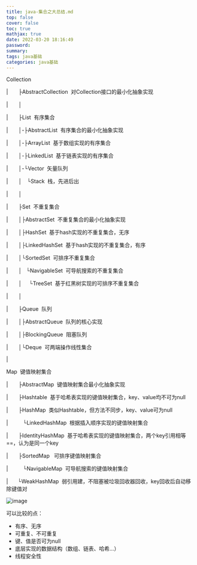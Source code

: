```yaml
---
title: java-集合之大总结.md
top: false
cover: false
toc: true
mathjax: true
date: 2022-03-20 18:16:49
password:
summary:
tags: java基础
categories: java基础
---
```

Collection

|　　├AbstractCollection  对Collection接口的最小化抽象实现

|　　│ 

|　　├List  有序集合

|　　│-├AbstractList  有序集合的最小化抽象实现 

|　　│-├ArrayList  基于数组实现的有序集合

|　　│-├LinkedList  基于链表实现的有序集合

|　　│-└Vector  矢量队列

|　　│　└Stack  栈，先进后出

|　　│

|　　├Set  不重复集合

|　　│├AbstractSet  不重复集合的最小化抽象实现

|　　│├HashSet  基于hash实现的不重复集合，无序

|　　│├LinkedHashSet  基于hash实现的不重复集合，有序

|　　│└SortedSet  可排序不重复集合

|　　│   └NavigableSet  可导航搜索的不重复集合

|　　│     └TreeSet  基于红黑树实现的可排序不重复集合

|　　│

|　　├Queue  队列

|　　│├AbstractQueue  队列的核心实现

|　　│├BlockingQueue  阻塞队列

|　　│└Deque  可两端操作线性集合

| 

Map  键值映射集合

|　　├AbstractMap  键值映射集合最小化抽象实现

|　　├Hashtable  基于哈希表实现的键值映射集合，key、value均不可为null

|　　├HashMap  类似Hashtable，但方法不同步，key、value可为null

|　　   └LinkedHashMap  根据插入顺序实现的键值映射集合

|　　├IdentityHashMap  基于哈希表实现的键值映射集合，两个key引用相等==，认为是同一个key

|　　├SortedMap   可排序键值映射集合

|　　   └NavigableMap  可导航搜索的键值映射集合

|　   └WeakHashMap  弱引用建，不阻塞被垃圾回收器回收，key回收后自动移除键值对

![image](https://upload-images.jianshu.io/upload_images/13965490-218823be9d9a1e5e.jpg?imageMogr2/auto-orient/strip%7CimageView2/2/w/1240)

可以比较的点：

*   有序、无序
*   可重复、不可重复
*   键、值是否可为null
*   底层实现的数据结构（数组、链表、哈希...）
*   线程安全性
